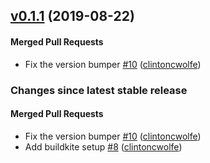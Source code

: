 <!-- latest_release 0.1.1 -->
## [v0.1.1](https://github.com/inspec/inspec-vault/tree/v0.1.1) (2019-08-22)

#### Merged Pull Requests
- Fix the version bumper [#10](https://github.com/inspec/inspec-vault/pull/10) ([clintoncwolfe](https://github.com/clintoncwolfe))
<!-- latest_release -->

<!-- release_rollup -->
### Changes since latest stable release

#### Merged Pull Requests
- Fix the version bumper [#10](https://github.com/inspec/inspec-vault/pull/10) ([clintoncwolfe](https://github.com/clintoncwolfe)) <!-- 0.1.1 -->
- Add buildkite setup [#8](https://github.com/inspec/inspec-vault/pull/8) ([clintoncwolfe](https://github.com/clintoncwolfe)) <!-- 0.1.0 -->
<!-- release_rollup -->

<!-- latest_stable_release -->
<!-- latest_stable_release -->